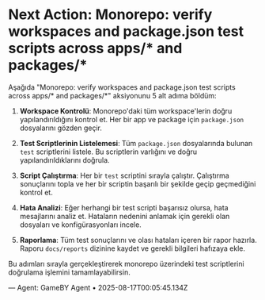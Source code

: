 # Next Action: Monorepo: verify workspaces and package.json test scripts across apps/* and packages/*

Aşağıda "Monorepo: verify workspaces and package.json test scripts across apps/* and packages/*" aksiyonunu 5 alt adıma böldüm:

1. **Workspace Kontrolü**: Monorepo'daki tüm workspace'lerin doğru yapılandırıldığını kontrol et. Her bir app ve package için `package.json` dosyalarını gözden geçir.

2. **Test Scriptlerinin Listelemesi**: Tüm `package.json` dosyalarında bulunan `test` scriptlerini listele. Bu scriptlerin varlığını ve doğru yapılandırıldıklarını doğrula.

3. **Script Çalıştırma**: Her bir `test` scriptini sırayla çalıştır. Çalıştırma sonuçlarını topla ve her bir scriptin başarılı bir şekilde geçip geçmediğini kontrol et.

4. **Hata Analizi**: Eğer herhangi bir test scripti başarısız olursa, hata mesajlarını analiz et. Hataların nedenini anlamak için gerekli olan dosyaları ve konfigürasyonları incele.

5. **Raporlama**: Tüm test sonuçlarını ve olası hataları içeren bir rapor hazırla. Raporu `docs/reports` dizinine kaydet ve gerekli bilgileri hafızaya ekle. 

Bu adımları sırayla gerçekleştirerek monorepo üzerindeki test scriptlerini doğrulama işlemini tamamlayabilirsin.

— Agent: GameBY Agent • 2025-08-17T00:05:45.134Z
